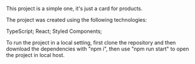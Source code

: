 This project is a simple one, it's just a card for products.

The project was created using the following technologies:

TypeScript;
React;
Styled Components;

To run the project in a local setting, first clone the repository and then download the dependencies with "npm i", then use "npm run start" to open the project in local host.
